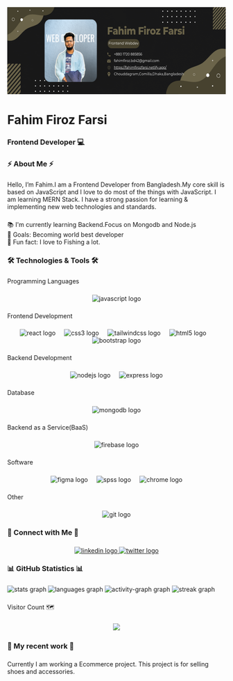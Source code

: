 <div align="center">
  <img height="200" src="https://raw.githubusercontent.com/fahimfiroz42/fahimfiroz42/refs/heads/main/Fahim%20Firoz%20Farsi.png"  />
</div>

###

<h1 align="left">Fahim Firoz Farsi</h1>

###

<h3 align="left">Frontend Developer 💻</h3>

###

<h3 align="left">⚡ About Me ⚡</h3>

###

<p align="left">Hello, I’m Fahim.I am a Frontend Developer from Bangladesh.My core skill is based on JavaScript and I love to do most of the things with JavaScript. I am learning MERN Stack. I have a strong passion for learning & implementing new web technologies and standards.</p>

###

<p align="left">📚 I'm currently learning Backend.Focus on Mongodb and Node.js<br>🎯 Goals: Becoming world best developer <br>🎲 Fun fact: I love to Fishing a lot.</p>

###

<h3 align="left">🛠️ Technologies & Tools 🛠️</h3>

###

<p align="left">Programming Languages</p>

###

<div align="center">
  <img src="https://cdn.jsdelivr.net/gh/devicons/devicon/icons/javascript/javascript-original.svg" height="40" alt="javascript logo"  />
</div>

###

<p align="left">Frontend Development</p>

###

<div align="center">
  <img src="https://cdn.jsdelivr.net/gh/devicons/devicon/icons/react/react-original.svg" height="40" alt="react logo"  />
  <img width="12" />
  <img src="https://cdn.jsdelivr.net/gh/devicons/devicon/icons/css3/css3-original.svg" height="40" alt="css3 logo"  />
  <img width="12" />
  <img src="https://cdn.simpleicons.org/tailwindcss/06B6D4" height="40" alt="tailwindcss logo"  />
  <img width="12" />
  <img src="https://cdn.jsdelivr.net/gh/devicons/devicon/icons/html5/html5-original.svg" height="40" alt="html5 logo"  />
  <img width="12" />
  <img src="https://cdn.jsdelivr.net/gh/devicons/devicon/icons/bootstrap/bootstrap-original.svg" height="40" alt="bootstrap logo"  />
</div>

###

<p align="left">Backend Development</p>

###

<div align="center">
  <img src="https://cdn.jsdelivr.net/gh/devicons/devicon/icons/nodejs/nodejs-original.svg" height="40" alt="nodejs logo"  />
  <img width="12" />
  <img src="https://skillicons.dev/icons?i=express" height="40" alt="express logo"  />
</div>

###

<p align="left">Database</p>

###

<div align="center">
  <img src="https://cdn.jsdelivr.net/gh/devicons/devicon/icons/mongodb/mongodb-original.svg" height="40" alt="mongodb logo"  />
</div>

###

<p align="left">Backend as a Service(BaaS)</p>

###

<div align="center">
  <img src="https://cdn.jsdelivr.net/gh/devicons/devicon/icons/firebase/firebase-plain.svg" height="40" alt="firebase logo"  />
</div>

###

<p align="left">Software</p>

###

<div align="center">
  <img src="https://cdn.jsdelivr.net/gh/devicons/devicon/icons/figma/figma-original.svg" height="40" alt="figma logo"  />
  <img width="12" />
  <img src="https://cdn.jsdelivr.net/gh/devicons/devicon/icons/spss/spss-original.svg" height="40" alt="spss logo"  />
  <img width="12" />
  <img src="https://cdn.jsdelivr.net/gh/devicons/devicon/icons/chrome/chrome-original.svg" height="40" alt="chrome logo"  />
</div>

###

<p align="left">Other</p>

###

<div align="center">
  <img src="https://cdn.jsdelivr.net/gh/devicons/devicon/icons/git/git-original.svg" height="40" alt="git logo"  />
</div>

###

<h3 align="left">🤝 Connect with Me 🤝</h3>

###

<div align="center">
  <a href="https://www.linkedin.com/in/fahim-firoz-farsi/" target="_blank">
    <img src="https://img.shields.io/static/v1?message=LinkedIn&logo=linkedin&label=&color=0077B5&logoColor=white&labelColor=&style=for-the-badge" height="40" alt="linkedin logo"  />
  </a>
  <a href="https://x.com/fahim_farsi1" target="_blank">
    <img src="https://img.shields.io/static/v1?message=Twitter&logo=twitter&label=&color=1DA1F2&logoColor=white&labelColor=&style=for-the-badge" height="40" alt="twitter logo"  />
  </a>
</div>

###

<h3 align="left">📊 GitHub Statistics 📊</h3>

###

<div align="left">
  <img src="https://github-readme-stats.vercel.app/api?username=fahimfiroz42&hide_title=false&hide_rank=false&show_icons=true&include_all_commits=true&count_private=true&disable_animations=false&theme=codeSTACKr&locale=en&hide_border=false&order=1" height="150" alt="stats graph"  />
  <img src="https://github-readme-stats.vercel.app/api/top-langs?username=fahimfiroz42&locale=en&hide_title=false&layout=compact&card_width=320&langs_count=6&theme=highcontrast&hide_border=true&order=2" height="150" alt="languages graph"  />
  <img src="https://github-readme-activity-graph.vercel.app/graph?username=fahimfiroz42&radius=16&theme=github-dark&area=true&order=5&hide_border=true" height="300" alt="activity-graph graph"  />
  <img src="https://streak-stats.demolab.com?user=fahimfiroz42&locale=en&mode=weekly&theme=github_dark&hide_border=true&border_radius=5&order=3" height="150" alt="streak graph"  />
</div>

###

<p align="left">Visitor Count 🗺️</p>

###

<div align="center">
  <img src="https://profile-counter.glitch.me/fahimfiroz42/count.svg?"  />
</div>

###

<h3 align="left">👋 My recent work 👋</h3>

###

<p align="left">Currently I am working a Ecommerce project. This project is for selling shoes and accessories.</p>

###
